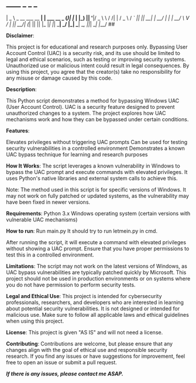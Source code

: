 ##   ____                     _               _  _   
 |  _ \  _ __  ___ __   __| |  ___   __ _ (_)| |_ 
 | |_) || '__|/ _ \\ \ / /| | / _ \ / _` || || __|
 |  __/ | |  |  __/ \ V / | ||  __/| (_| || || |_ 
 |_|    |_|   \___|  \_/  |_| \___| \__, ||_| \__|
                                    |___/         ##

**Disclaimer**:

This project is for educational and research purposes only. Bypassing User Account Control (UAC) is a security risk, and its use should be limited to legal and ethical scenarios, such as testing or improving security systems. Unauthorized use or malicious intent could result in legal consequences. By using this project, you agree that the creator(s) take no responsibility for any misuse or damage caused by this code.

**Description**:

This Python script demonstrates a method for bypassing Windows UAC (User Account Control). UAC is a security feature designed to prevent unauthorized changes to a system. The project explores how UAC mechanisms work and how they can be bypassed under certain conditions.

**Features**:

Elevates privileges without triggering UAC prompts
Can be used for testing security vulnerabilities in a controlled environment
Demonstrates a known UAC bypass technique for learning and research purposes


**How It Works**:
The script leverages a known vulnerability in Windows to bypass the UAC prompt and execute commands with elevated privileges. It uses Python's native libraries and external system calls to achieve this.

Note: The method used in this script is for specific versions of Windows. It may not work on fully patched or updated systems, as the vulnerability may have been fixed in newer versions.

**Requirements**:
Python 3.x
Windows operating system (certain versions with vulnerable UAC mechanisms)



**How to run**:
Run main.py
It should try to run letmein.py in cmd. 


After running the script, it will execute a command with elevated privileges without showing a UAC prompt. Ensure that you have proper permissions to test this in a controlled environment.



**Limitations**:
The script may not work on the latest versions of Windows, as UAC bypass vulnerabilities are typically patched quickly by Microsoft.
This project should not be used in production environments or on systems where you do not have permission to perform security tests.

**Legal and Ethical Use**:
This project is intended for cybersecurity professionals, researchers, and developers who are interested in learning about potential security vulnerabilities. It is not designed or intended for malicious use. Make sure to follow all applicable laws and ethical guidelines when using this project.

**License**:
This project is given "AS IS" and will not need a license.

**Contributing**:
Contributions are welcome, but please ensure that any changes align with the goal of ethical use and responsible security research. If you find any issues or have suggestions for improvement, feel free to open an issue or submit a pull request.


***If there is any issues, please contact me ASAP.***
